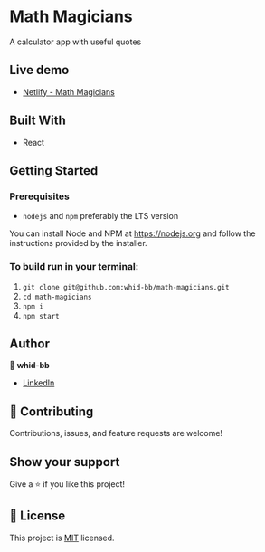 # Math Magicians

A calculator app with useful quotes

## Live demo

- [Netlify - Math Magicians](https://62c6d9d2e3c14a0e1764e373--the-awesome-whid-bb-site.netlify.app/)

## Built With

- React

## Getting Started

### Prerequisites

- `nodejs` and `npm` preferably the LTS version

You can install Node and NPM at https://nodejs.org and follow the instructions provided by the installer.

### To build run in your terminal:

1. `git clone git@github.com:whid-bb/math-magicians.git`
2. `cd math-magicians`
3. `npm i`
4. `npm start`

## Author

👤 **whid-bb**

- [LinkedIn](https://www.linkedin.com/in/bartosz-ka%C5%BAmierczak-46a810235/)

## 🤝 Contributing

Contributions, issues, and feature requests are welcome!

## Show your support

Give a ⭐️ if you like this project!

## 📝 License

This project is [MIT](./MIT.md) licensed.
